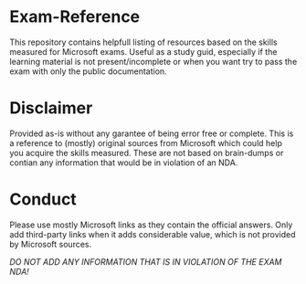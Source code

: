 # Exam-Reference
This repository contains helpfull listing of resources based on the skills measured for Microsoft exams. Useful as a study guid, especially if the learning material is not present/incomplete or when you want try to pass the exam with only the public documentation.

# Disclaimer
Provided as-is without any garantee of being error free or complete. This is a reference to (mostly) original sources from Microsoft which could help you acquire the skills measured. These are not based on brain-dumps or contian any information that would be in violation of an NDA.

# Conduct
Please use mostly Microsoft links as they contain the official answers. Only add third-party links when it adds considerable value, which is not provided by Microsoft sources.

*DO NOT ADD ANY INFORMATION THAT IS IN VIOLATION OF THE EXAM NDA!*
